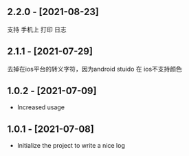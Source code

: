## 2.2.0 - [2021-08-23]
支持 手机上 打印 日志
## 2.1.1 - [2021-07-29]
去掉在ios平台的转义字符，因为android stuido 在 ios不支持颜色


## 1.0.2 - [2021-07-09]

* Increased usage

## 1.0.1 - [2021-07-08]

* Initialize the project to write a nice log

